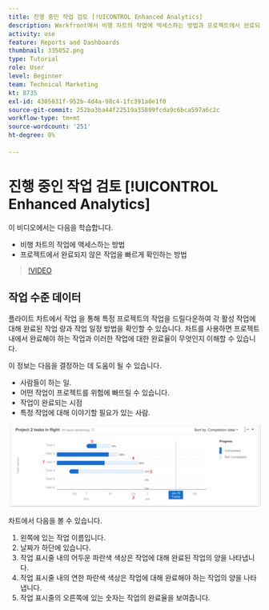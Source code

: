 ```yaml
---
title: 진행 중인 작업 검토 [!UICONTROL Enhanced Analytics]
description: Workfront에서 비행 차트의 작업에 액세스하는 방법과 프로젝트에서 완료되지 않은 작업을 빠르게 확인하는 방법을 알아봅니다.
activity: use
feature: Reports and Dashboards
thumbnail: 335052.png
type: Tutorial
role: User
level: Beginner
team: Technical Marketing
kt: 8735
exl-id: 4305831f-952b-4d4a-98c4-1fc391a0e1f0
source-git-commit: 252ba3ba44f22519a35899fcda9c6bca597a6c2c
workflow-type: tm+mt
source-wordcount: '251'
ht-degree: 0%

---
```


# 진행 중인 작업 검토 [!UICONTROL Enhanced Analytics]

이 비디오에서는 다음을 학습합니다.

* 비행 차트의 작업에 액세스하는 방법
* 프로젝트에서 완료되지 않은 작업을 빠르게 확인하는 방법

>[!VIDEO](https://video.tv.adobe.com/v/335052/?quality=12)

## 작업 수준 데이터

플라이트 차트에서 작업 을 통해 특정 프로젝트의 작업을 드릴다운하여 각 활성 작업에 대해 완료된 작업 량과 작업 일정 방법을 확인할 수 있습니다. 차트를 사용하면 프로젝트 내에서 완료해야 하는 작업과 이러한 작업에 대한 완료율이 무엇인지 이해할 수 있습니다.

이 정보는 다음을 결정하는 데 도움이 될 수 있습니다.

* 사람들이 하는 일.
* 어떤 작업이 프로젝트를 위험에 빠뜨릴 수 있습니다.
* 작업이 완료되는 시점
* 특정 작업에 대해 이야기할 필요가 있는 사람.

![아래 글머리 기호에 설명된 영역에 숫자가 있는 비행 차트에서 작업을 보여 주는 이미지](assets/section-2-11.png)

차트에서 다음을 볼 수 있습니다.

1. 왼쪽에 있는 작업 이름입니다.
1. 날짜가 하단에 있습니다.
1. 작업 표시줄 내의 어두운 파란색 색상은 작업에 대해 완료된 작업의 양을 나타냅니다.
1. 작업 표시줄 내의 연한 파란색 색상은 작업에 대해 완료해야 하는 작업의 양을 나타냅니다.
1. 작업 표시줄의 오른쪽에 있는 숫자는 작업의 완료율을 보여줍니다.
